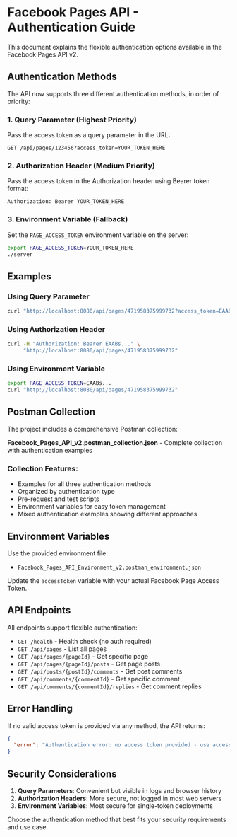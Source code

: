 # Facebook Pages API - Authentication Guide

This document explains the flexible authentication options available in the Facebook Pages API v2.

## Authentication Methods

The API now supports three different authentication methods, in order of priority:

### 1. Query Parameter (Highest Priority)
Pass the access token as a query parameter in the URL:
```
GET /api/pages/123456?access_token=YOUR_TOKEN_HERE
```

### 2. Authorization Header (Medium Priority)
Pass the access token in the Authorization header using Bearer token format:
```
Authorization: Bearer YOUR_TOKEN_HERE
```

### 3. Environment Variable (Fallback)
Set the `PAGE_ACCESS_TOKEN` environment variable on the server:
```bash
export PAGE_ACCESS_TOKEN=YOUR_TOKEN_HERE
./server
```

## Examples

### Using Query Parameter
```bash
curl "http://localhost:8080/api/pages/471958375999732?access_token=EAABs..."
```

### Using Authorization Header
```bash
curl -H "Authorization: Bearer EAABs..." \
     "http://localhost:8080/api/pages/471958375999732"
```

### Using Environment Variable
```bash
export PAGE_ACCESS_TOKEN=EAABs...
curl "http://localhost:8080/api/pages/471958375999732"
```

## Postman Collection

The project includes a comprehensive Postman collection:

**Facebook_Pages_API_v2.postman_collection.json** - Complete collection with authentication examples

### Collection Features:
- Examples for all three authentication methods
- Organized by authentication type
- Pre-request and test scripts
- Environment variables for easy token management
- Mixed authentication examples showing different approaches

## Environment Variables

Use the provided environment file:
- `Facebook_Pages_API_Environment_v2.postman_environment.json`

Update the `accessToken` variable with your actual Facebook Page Access Token.

## API Endpoints

All endpoints support flexible authentication:

- `GET /health` - Health check (no auth required)
- `GET /api/pages` - List all pages
- `GET /api/pages/{pageId}` - Get specific page
- `GET /api/pages/{pageId}/posts` - Get page posts
- `GET /api/posts/{postId}/comments` - Get post comments
- `GET /api/comments/{commentId}` - Get specific comment
- `GET /api/comments/{commentId}/replies` - Get comment replies

## Error Handling

If no valid access token is provided via any method, the API returns:

```json
{
  "error": "Authentication error: no access token provided - use access_token query parameter, Authorization header, or PAGE_ACCESS_TOKEN environment variable"
}
```

## Security Considerations

1. **Query Parameters**: Convenient but visible in logs and browser history
2. **Authorization Headers**: More secure, not logged in most web servers
3. **Environment Variables**: Most secure for single-token deployments

Choose the authentication method that best fits your security requirements and use case.
